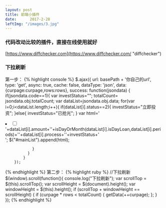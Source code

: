 ```yaml
---
layout: post
title: 前端小插件
date:      2017-2-28
leftImg: "/images/3.jpg"
---
```


### 代码改动比较的插件，直接在线使用就好

[https://www.diffchecker.com](https://www.diffchecker.com/ "diffchecker")
<br>
### 下拉刷新

第一步：
{% highlight console %}
$.ajax({
            url: basePath + '你自己的url',
            type: 'get',
            async: true,
            cache: false,
            dataType: 'json',
            data:{curpage:curpage,rows:rows},
            success: function(jsondata) {
                if(jsondata.code==1){
                var investStatus="";
                totalCount= jsondata.obj.totalCount;
                var dataList=jsondata.obj.data;
                for(var i=0;i<dataList.length;i++){
                    if(dataList[i].status==2){
                        investStatus="立即投资";
                    }else{
                        investStatus="已抢光";
                    }
                    var html='<li data-id="'+dataList[i].id+'" data-status="'+dataList[i].status+'"><span><input name="'+dataList[i].id+'" type="checkbox" data-status="'+dataList[i].status+'"/></span><span>'+dataList[i].amount+'</span><span>'+isDayOrMonth(dataList[i].isDayLoan,dataList[i].periods)+'</span><span>'+dataList[i].process+'</span><span>'+investStatus+'</span></li>';
                    $("#mainList").append(html);

                }
              }
            }
        });
{% endhighlight %}
第二步：
{% highlight ruby %}
//下拉刷新
    $(window).scroll(function(){
        console.log("下拉刷新");
        var scrollTop = $(this).scrollTop();
        var scrollHeight = $(document).height();
        var windowHeight = $(this).height();
        if (scrollTop + windowHeight == scrollHeight) {
            if (curpage * rows < totalCount) {
                getData(++curpage);
            };
        }
    });
{% endhighlight %}
